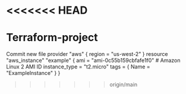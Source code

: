 <<<<<<< HEAD
=======
# Terraform-project
Commit new file
provider "aws" {
  region = "us-west-2"
}
resource "aws_instance" "example" {
  ami           = "ami-0c55b159cbfafe1f0" # Amazon Linux 2 AMI ID
  instance_type = "t2.micro"
  tags = {
    Name = "ExampleInstance"
  }
}
>>>>>>> origin/main
